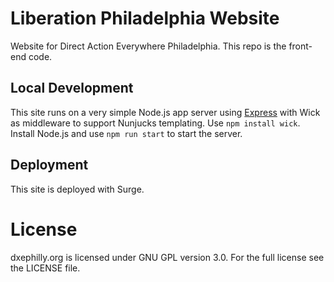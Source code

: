 Liberation Philadelphia Website
========================
Website for Direct Action Everywhere Philadelphia. This repo is the front-end code.

Local Development
-----------------
This site runs on a very simple Node.js app server using [Express](http://expressjs.com/) with Wick as middleware to support Nunjucks templating. Use `npm install wick`. Install Node.js and use `npm run start` to start the server.

Deployment
---------
This site is deployed with Surge.



License
=======
dxephilly.org is licensed under GNU GPL version 3.0. For the full license see the LICENSE file.
